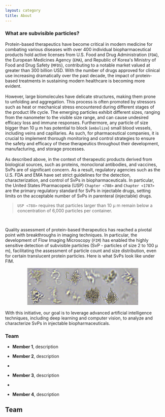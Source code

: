 ```yaml
---
layout: category
title: About
---
```


### What are subvisible particles?

Protein-based therapeutics have become critical in modern medicine for combating various diseases with over 400 individual biopharmaceutical products hold active licenses from U.S. Food and Drug Administration (`FDA`), the European Medicines Agency (`EMA`), and Republic of Korea's Ministry of Food and Drug Safety (`MFDS`), contributing to a notable market valued at greater than 300 billion USD. With the number of drugs approved for clinical use increasing dramatically over the past decade, the impact of protein-based treatments in sustaining modern healthcare is becoming more evident.
<br>
<br>
However, large biomolecules have delicate structures, making them prone to unfolding and aggregation. This process is often promoted by stressors such as heat or mechanical stress encountered during different stages of the product life cycle. The emerging particles  exhibit different sizes, ranging from the nanometer to the visible size range, and can cause undesired efficacy loss and immune responses. Furthermore, any particle of size bigger than 10 &#181; m has potential to block (`embolize`) small blood vessels, including veins and capillaries. As such, for pharmaceutical companies, it is crucial to implement thorough monitoring and control strategies to ensure the safety and efficacy of these therapeutics throughout their development, manufacturing, and storage processes.
<br>
<br>
As described above, in the context of therapeutic products derived from biological sources, such as proteins, monoclonal antibodies, and vaccines, SvPs are of significant concern. As a result, regulatory agencies such as the U.S. FDA and EMA have set strict guidelines for the detection, characterization, and control of SvPs in biopharmaceuticals. In particular, the United States Pharmacopeia (USP) `Chapter <788>` and `Chapter <1787>` are the primary regulatory standard for SvPs in injectable drugs, setting limits on the acceptable number of SvPs in parenteral (injectable) drugs.

> `USP <788>` requires that particles larger than 10 &#181; m remain below a concentration of 6,000 particles per container.

<br>

Quality assessment of protein-based therapeutics has reached a pivotal point with breakthroughs in imaging techniques. In particular, the development of Flow Imaging Microscopy (`FIM`) has enabled the highly sensitive detection of subvisible particles (SvP - particles of size 2 to 100 &#181; m), facilitating the assessment of particle count and size distribution, even for certain translucent protein particles. Here is what SvPs look like under FIM.

<center><img src="https://raw.githubusercontent.com/SubVisibility/subvisibility.github.io/refs/heads/master/_screenshots/mech_color_stacked.png?raw=true" alt="Sub-Visibility icon"></center>

With this initiative, our goal is to leverage advanced artificial intelligence techniques, including deep learning and computer vision, to analyze and characterize SvPs in injectable biopharmaceuticals.

### Team

- **Member 1**, description
  
- **Member 2**, description
- 
- **Member 3**, description
- 
- **Member 4**, description

## Team
